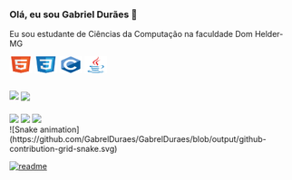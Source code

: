 ### Olá, eu sou Gabriel Durães 👋
Eu sou estudante de Ciências da Computação na faculdade Dom Helder-MG
<div style="display: inline_block">
  <img align="center" alt="HTML-Icon" height="30" width="40" src="https://raw.githubusercontent.com/devicons/devicon/master/icons/html5/html5-original.svg">
  <img align="center" alt="CSS-Icon" height="30" width="40" src="https://raw.githubusercontent.com/devicons/devicon/master/icons/css3/css3-original.svg">
  <img align="center" alt="C-Icon" height="30" width="40" src="https://github.com/devicons/devicon/blob/master/icons/c/c-original.svg">
  <img align="center" alt="Java-Icon" height="30" width="40" src="https://raw.githubusercontent.com/devicons/devicon/master/icons/java/java-original.svg">
</div>
<div><br>
  <p>
    &nbsp;<img align="center" src="https://github-readme-stats.vercel.app/api?username=GabrelDuraes&show_icons=true&locale=en&theme=dark"/>
    <img align="left" src="https://github-readme-stats.vercel.app/api/top-langs?username=GabrelDuraes&show_icons=true&locale=en&layout=compact&theme=dark"/>
  </p>
  
</div>

###
  
<div> 
  <a href="https://www.instagram.com/GabrelDuraes/" target="_blank"><img src="https://img.shields.io/badge/-Instagram-%23E4405F?style=for-the-badge&logo=instagram&logoColor=white" target="_blank"></a>
  <a href = "mailto:gabrielduraes90929@gmail.com"><img src="https://img.shields.io/badge/-Gmail-%23333?style=for-the-badge&logo=gmail&logoColor=white" target="_blank"></a>
  <a href="https://www.linkedin.com/in/gabriel-duraes-7846a4271/" target="_blank"><img src="https://img.shields.io/badge/-LinkedIn-%230077B5?style=for-the-badge&logo=linkedin&logoColor=white" target="_blank"></a>   
</div>
  ![Snake animation](https://github.com/GabrelDuraes/GabrelDuraes/blob/output/github-contribution-grid-snake.svg)

  
  [![readme](https://github-readme-stats.vercel.app/api/pin/?username=GabrelDuraes&repo=GabrelDuraes&theme=react)](https://github.com/GabrelDuraes/GabrelDuraes)
